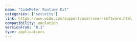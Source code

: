```yaml
---
name: "CodeMeter Runtime Kit"
categories: ['security']
link: https://www.wibu.com/support/user/user-software.html
compatibility: emulation
versionFrom: "8.1"
type: applications
---
```


